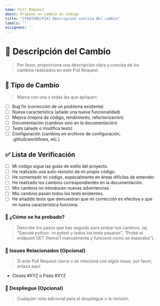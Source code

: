 ```yaml
--- 
name: Pull Request
about: Propone un cambio al código
title: "[FEATURE/FIX] Descripción concisa del cambio"
labels: ''
assignees: ''
---
```


# 📝 Descripción del Cambio

> Por favor, proporciona una descripción clara y concisa de los cambios realizados en este Pull Request.

## 🎯 Tipo de Cambio

> Marca con una x todas las que apliquen:

- [ ] Bug fix (corrección de un problema existente)
- [ ] Nueva característica (añade una nueva funcionalidad)
- [ ] Mejora (mejora de código, rendimiento, refactorización)
- [ ] Documentación (cambios solo en la documentación)
- [ ] Tests (añade o modifica tests)
- [ ] Configuración (cambios en archivos de configuración, .github/workflows, etc.)

## ✅ Lista de Verificación

- [ ] Mi código sigue las guías de estilo del proyecto.
- [ ] He realizado una auto-revisión de mi propio código.
- [ ] He comentado mi código, especialmente en áreas difíciles de entender.
- [ ] He realizado los cambios correspondientes en la documentación.
- [ ] Mis cambios no introducen nuevas advertencias.
- [ ] Mis cambios pasan todos los tests existentes.
- [ ] He añadido tests que demuestran que mi corrección es efectiva o que mi nueva característica funciona.

### 🧪 ¿Cómo se ha probado?

> Describe los pasos que has seguido para probar tus cambios. (ej. "Ejecuté python -m pytest y todos los tests pasaron", "Probé el endpoint GET /items/1 manualmente y funcionó como se esperaba").

### 🔗 Issues Relacionados (Opcional)

> Si este Pull Request cierra o se relaciona con algún issue, por favor, enlaza aquí:

-  Closes #XYZ o Fixes #XYZ

### 🚀 Despliegue (Opcional)

> Cualquier nota adicional para el despliegue o la revisión.